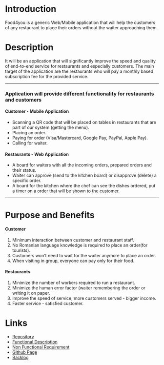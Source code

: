 # **Introduction**
Food4you is a generic Web/Mobile application that will help the customers of any restaurant to place their orders without the waiter approaching them.

# **Description**
It will be an application that will significantly improve the speed and quality of end-to-end service for restaurants and especially customers. The main target of the application are the restaurants who will pay a monthly based subscription fee for the provided service.

***
### Application will provide different functionality for restaurants and customers
#### Customer - Mobile Application
* Scanning a QR code that will be placed on tables in restaurants that are part of our system (getting the menu).
* Placing an order.
* Paying for order (Visa/Mastercard, Google Pay, PayPal, Apple Pay).
* Calling for waiter.
#### Restaurants - Web Application
* A board for waiters with all the incoming orders, prepared orders and their status.
* Waiter can approve (send to the kitchen board) or disapprove (delete) a specific order.
* A board for the kitchen where the chef can see the dishes ordered, put a timer on a order that will be shown to the customer.
***
# **Purpose and Benefits**
#### Customer
1. Minimum interaction between customer and restaurant staff.
2. No Romanian language knowledge is required to place an order(for tourists).
3. Customers won't need to wait for the waiter anymore to place an order.
4. When visiting in group, everyone can pay only for their food.
#### Restaurants
1. Minimize the number of workers required to run a restaurant.
2. Minimize the human error factor (waiter remembering the order or writing it on paper.
3. Improve the speed of service, more customers served - bigger income.
4. Faster service - satisfied customer.
# **Links**
* [Repository](https://github.com/ionatamanenco/food4you)
* [Functional Description](https://github.com/ionatamanenco/food4you/wiki/Functional-Description)
* [Non Functional Requirement](https://github.com/ionatamanenco/food4you/wiki/Non-Functional-Requirement)
* [Github Page](https://ionatamanenco.github.io/food4you/)
* [Backlog](https://github.com/users/ionatamanenco/projects/1)
